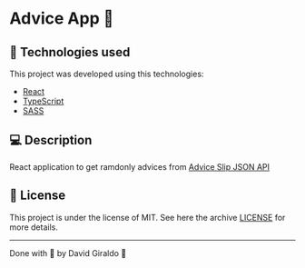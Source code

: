 # Advice App :notebook:

## :space_invader: Technologies used
This project was developed using this technologies:
- [React](https://reactjs.org/)
- [TypeScript](https://www.typescriptlang.org/)
- [SASS](https://sass-lang.com/documentation/syntax)

## :computer: Description

React application to get ramdonly advices from [Advice Slip JSON API](https://api.adviceslip.com/)

## :memo: License

This project is under the license of MIT. See here the archive [LICENSE](LICENSE.md) for more details.

---

Done with :purple_heart: by David Giraldo :wave: